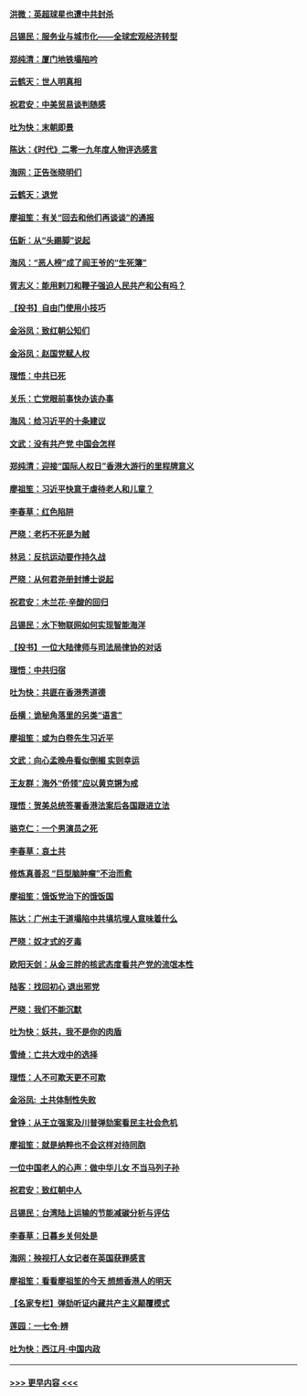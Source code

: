 #### [洪微：英超球星也遭中共封杀](../pages/nsc993/n11727243.md?t=12181244) 
#### [吕锡民：服务业与城市化——全球宏观经济转型](../pages/nsc993/n11725845.md?t=12181244) 
#### [郑纯清：厦门地铁塌陷吟](../pages/nsc993/n11725813.md?t=12181244) 
#### [云鹤天：世人明真相](../pages/nsc993/n11725621.md?t=12181244) 
#### [祝君安：中美贸易谈判随感](../pages/nsc993/n11725609.md?t=12181244) 
#### [吐为快：末朝即景](../pages/nsc993/n11723365.md?t=12181244) 
#### [陈达：《时代》二零一九年度人物评选感言](../pages/nsc993/n11723337.md?t=12181244) 
#### [海网：正告张晓明们](../pages/nsc993/n11723228.md?t=12181244) 
#### [云鹤天：退党](../pages/nsc993/n11723056.md?t=12181244) 
#### [廖祖笙：有关“回去和他们再谈谈”的通报](../pages/nsc993/n11722442.md?t=12181244) 
#### [伍新：从“头踢脚”说起](../pages/nsc993/n11722429.md?t=12181244) 
#### [海风：“恶人榜”成了阎王爷的“生死簿”](../pages/nsc993/n11722272.md?t=12181244) 
#### [胥志义：能用剌刀和鞭子强迫人民共产和公有吗？](../pages/nsc993/n11720569.md?t=12181244) 
#### [【投书】自由门使用小技巧](../pages/nsc993/n11720180.md?t=12181244) 
#### [金浴凤：致红朝公知们](../pages/nsc993/n11720563.md?t=12181244) 
#### [金浴凤：赵国党赋人权](../pages/nsc993/n11720533.md?t=12181244) 
#### [理悟：中共已死](../pages/nsc993/n11720233.md?t=12181244) 
#### [关乐：亡党眼前事快办该办事](../pages/nsc993/n11719160.md?t=12181244) 
#### [海风：给习近平的十条建议](../pages/nsc993/n11717616.md?t=12181244) 
#### [文武：没有共产党 中国会怎样](../pages/nsc993/n11717584.md?t=12181244) 
#### [郑纯清：迎接“国际人权日”香港大游行的里程牌意义](../pages/nsc993/n11717417.md?t=12181244) 
#### [廖祖笙：习近平快意于虐待老人和儿童？](../pages/nsc993/n11715313.md?t=12181244) 
#### [李春草：红色陷阱](../pages/nsc993/n11715029.md?t=12181244) 
#### [严晓：老朽不死是为贼](../pages/nsc993/n11712910.md?t=12181244) 
#### [林忌：反抗运动要作持久战](../pages/nsc993/n11712623.md?t=12181244) 
#### [严晓：从何君尧册封博士说起](../pages/nsc993/n11712465.md?t=12181244) 
#### [祝君安：木兰花·辛酸的回归](../pages/nsc993/n11712381.md?t=12181244) 
#### [吕锡民：水下物联网如何实现智能海洋](../pages/nsc993/n11711158.md?t=12181244) 
#### [【投书】一位大陆律师与司法局律协的对话](../pages/nsc993/n11709675.md?t=12181244) 
#### [理悟：中共归宿](../pages/nsc993/n11710059.md?t=12181244) 
#### [吐为快：共匪在香港秀道德](../pages/nsc993/n11709979.md?t=12181244) 
#### [岳横：诡秘角落里的另类“语言”](../pages/nsc993/n11709792.md?t=12181244) 
#### [廖祖笙：或为白卷先生习近平](../pages/nsc993/n11708330.md?t=12181244) 
#### [文武：向心孟晚舟看似倒楣 实则幸运](../pages/nsc993/n11708236.md?t=12181244) 
#### [王友群：海外“侨领”应以黄克锵为戒](../pages/nsc993/n11706176.md?t=12181244) 
#### [理悟：贺美总统签署香港法案后各国跟进立法](../pages/nsc993/n11706853.md?t=12181244) 
#### [骆克仁：一个男演员之死](../pages/nsc993/n11706677.md?t=12181244) 
#### [李春草：哀土共](../pages/nsc993/n11706255.md?t=12181244) 
#### [修炼真善忍 “巨型脑肿瘤”不治而愈](../pages/nsc993/n11705340.md?t=12181244) 
#### [廖祖笙：饿饭党治下的饿饭国](../pages/nsc993/n11705085.md?t=12181244) 
#### [陈达：广州主干道塌陷中共填坑埋人意味着什么](../pages/nsc993/n11705046.md?t=12181244) 
#### [严晓：奴才式的歹毒](../pages/nsc993/n11704826.md?t=12181244) 
#### [欧阳天剑：从金三胖的核武态度看共产党的流氓本性](../pages/nsc993/n11702238.md?t=12181244) 
#### [陆客：找回初心 退出邪党](../pages/nsc993/n11702213.md?t=12181244) 
#### [严晓：我们不能沉默](../pages/nsc993/n11702110.md?t=12181244) 
#### [吐为快：妖共，我不是你的肉盾](../pages/nsc993/n11701366.md?t=12181244) 
#### [雪绮：亡共大戏中的选择](../pages/nsc993/n11699922.md?t=12181244) 
#### [理悟：人不可欺天更不可欺](../pages/nsc993/n11699657.md?t=12181244) 
#### [金浴凤:  土共体制性失败](../pages/nsc993/n11699361.md?t=12181244) 
#### [曾铮：从王立强案及川普弹劾案看民主社会危机](../pages/nsc993/n11699318.md?t=12181244) 
#### [廖祖笙：就是纳粹也不会这样对待同胞](../pages/nsc993/n11697658.md?t=12181244) 
#### [一位中国老人的心声：做中华儿女 不当马列子孙](../pages/nsc993/n11697525.md?t=12181244) 
#### [祝君安：致红朝中人](../pages/nsc993/n11697518.md?t=12181244) 
#### [吕锡民：台湾陆上运输的节能减碳分析与评估](../pages/nsc993/n11694983.md?t=12181244) 
#### [李春草：日暮乡关何处是](../pages/nsc993/n11694805.md?t=12181244) 
#### [海网：殃视打人女记者在英国获罪感言](../pages/nsc993/n11693832.md?t=12181244) 
#### [廖祖笙：看看廖祖笙的今天 想想香港人的明天](../pages/nsc993/n11693707.md?t=12181244) 
#### [【名家专栏】弹劾听证内藏共产主义颠覆模式](../pages/nsc993/n11693563.md?t=12181244) 
#### [莲园：一七令‧辨](../pages/nsc993/n11692558.md?t=12181244) 
#### [吐为快：西江月·中国内政](../pages/nsc993/n11692071.md?t=12181244) 

----
#### [ >>> 更早内容 <<< ](../indexes/nsc993-earlier.md)
